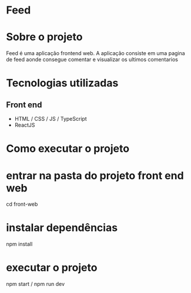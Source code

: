 # Feed

# Sobre o projeto

Feed é uma aplicação frontend web. 
A aplicação consiste em uma pagina de feed aonde consegue comentar e visualizar os ultimos comentarios

# Tecnologias utilizadas

## Front end
- HTML / CSS / JS / TypeScript
- ReactJS

# Como executar o projeto

# entrar na pasta do projeto front end web
cd front-web

# instalar dependências
npm install

# executar o projeto
npm start / npm run dev
```


